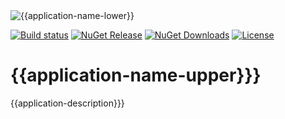<img src="{{logo-img-url}}" alt="{{application-name-lower}}">

[![Build status](https://ci.appveyor.com/api/projects/status/q261l3sbokafmx1o/branch/master?svg=true)](https://ci.appveyor.com/project/relay/{{application-name-lower}}/branch/master)
[![NuGet Release](http://img.shields.io/nuget/v/{{application-name-lower}}.svg)](https://www.nuget.org/packages/{{application-name-lower}}/)
[![NuGet Downloads](https://img.shields.io/nuget/dt/{{application-name-lower}}.svg)](https://www.nuget.org/packages/{{application-name-lower}})
[![License](https://img.shields.io/github/license/relay-dev/{{application-name-lower}}.svg)](https://github.com/relay-dev/core/{{application-name-lower}}/master/LICENSE)

# {{application-name-upper}}}

{{application-description}}}